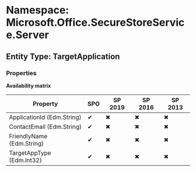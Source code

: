 # Namespace: Microsoft.Office.SecureStoreService.Server
## Entity Type: TargetApplication

### Properties

**Availability matrix**

Property | SPO | SP 2019 | SP 2016 | SP 2013
----------|-----|---------|---------|--------
ApplicationId (Edm.String) | ✔ | ✖ | ✖ | ✖
ContactEmail (Edm.String) | ✔ | ✖ | ✖ | ✖
FriendlyName (Edm.String) | ✔ | ✖ | ✖ | ✖
TargetAppType (Edm.Int32) | ✔ | ✖ | ✖ | ✖

